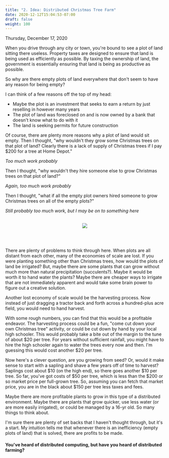 ```yaml
---
title: "2. Idea: Distributed Christmas Tree Farm"
date: 2020-12-12T15:04:53-07:00
draft: false
weight: 100
---
```


Thursday, December 17, 2020

When you drive through any city or town, you're bound to see a plot of land sitting there useless. Property taxes are designed to ensure that land is being used as efficiently as possible. By taxing the ownership of land, the government is essentially ensuring that land is being as productive as possible.

So why are there empty plots of land everywhere that don't seem to have any reason for being empty?

I can think of a few reasons off the top of my head:

- Maybe the plot is an investment that seeks to earn a return by just reselling in however many years
- The plot of land was foreclosed on and is now owned by a bank that doesn't know what to do with it
- The land is seeking permits for future construction

Of course, there are plenty more reasons why a plot of land would sit empty. Then I thought, "why wouldn't they grow some Christmas trees on that plot of land? Clearly there is a lack of supply of Christmas trees if I pay $200 for a tree at Home Depot."

*Too much work probably*

Then I thought, "why wouldn't they hire someone else to grow Christmas trees on that plot of land?"

*Again, too much work probably*

Then I thought, "what if all the empty plot owners hired someone to grow Christmas trees on all of the empty plots?"

*Still probably too much work, but I may be on to something here*

</br>

<div style="text-align:center">    
    <img src="/images/trees.jpg" class="center">
</div>

</br></br>

There are plenty of problems to think through here. When plots are all distant from each other, many of the economies of scale are lost. If you were planting something other than Christmas trees, how would the plots of land be irrigated? But, maybe there are some plants that can grow without much more than natural precipitation (succulents?). Maybe it would be worth it to hand water the plants? Maybe there are cheaper ways to irrigate that are not immediately apparent and would take some brain power to figure out a creative solution.

Another lost economy of scale would be the harvesting process. Now instead of just dragging a tractor back and forth across a hundred-plus acre field, you would need to hand harvest. 

With some rough numbers, you can find that this would be a profitable endeavor. The harvesting process could be a fun, "come cut down your own Christmas tree" activity, or could be cut down by hand by your local high schooler. This would probably take a bite out of the margin to the tune of about $20 per tree. For years without sufficient rainfall, you might have to hire the high schooler again to water the trees every now and then. I'm guessing this would cost another $20 per tree. 

Now here's a clever question, are you growing from seed? Or, would it make sense to start with a sapling and shave a few years off of time to harvest? Saplings cost about $10 (on the high end), so there goes another $10 per tree. So far, you've got costs of $50 per tree, which is less than the $200 or so market price per full-grown tree. So, assuming you can fetch that market price, you are in the black about $150 per tree less taxes and fees. 

Maybe there are more profitable plants to grow in this type of a distributed environment. Maybe there are plants that grow quicker, use less water (or are more easily irrigated), or could be managed by a 16-yr old. So many things to think about. 

I'm sure there are plenty of set backs that I haven't thought through, but it's a start. My intuition tells me that whenever there is an inefficiency (empty plots of land) that is solved, there are profits to be made.

#### You've heard of distributed computing, but have you heard of distributed farming?